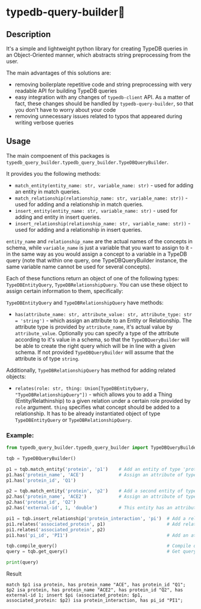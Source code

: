# typedb-query-builder💪

## Description

It's a simple and lightweight python library for creating TypeDB queries in an Object-Oriented manner, which abstracts string preprocessing from the user. 

The main advantages of this solutions are:
  - removing boilerplate repetitive code and string preprocessing with very readable API for building TypeDB queries
  - easy integration with any changes of `typedb-client` API. As a matter of fact, these changes should be handled by `typedb-query-builder`, so that you don't have to worry about your code
  - removing unnecessary issues related to typos that appeared during writing verbose queries


## Usage

The main compoenent of this packages is `typedb_query_builder.typedb_query_builder.TypeDBQueryBuilder`.

It provides you the following methods:
  - `match_entity(entity_name: str, variable_name: str)` - used for adding an entity in match queries.
  - `match_relationship(relationship_name: str, variable_name: str))` - used for adding and a relationship in match queries.
  - `insert_entity(entity_name: str, variable_name: str)` - used for adding and entity in insert queries.
  - `insert_relationship(relationship_name: str, variable_name: str))` - used for adding and a relationship in insert queries.

`entity_name` and `relationship_name` are the actual names of the concepts in schema, while `variable_name` is just a variable that you want to assign to it - in the same way as you would assign a concept to a variable in a TypeDB query (note that within one query, one TypeDBQueryBuilder instance, the same variable name cannot be used for several concepts).

Each of these functions return an object of one of the following types: `TypeDBEntityQuery`, `TypeDBRelationshipQuery`. You can use these object to assign certain information to them, specifically:

`TypeDBEntityQuery` and `TypeDBRelationshipQuery` have methods:
  - `has(attribute_name: str,
        attribute_value: str,
        attribute_type: str = 'string')` - which assign an attribute to an Entity or Relationship. The attribute type is provided by `attribute_name`, it's actual value by `attribute_value`. Optionally you can specify a type of the attribute according to it's value in a schema, so that the `TypeDBQueryBuilder` will be able to create the right query which will be in line with a given schema. If not provided `TypeDBQueryBuilder` will assume that the attribute is of type `string`.

Additionally, `TypeDBRelationshipQuery` has method for adding related objects:
  - `relates(role: str,
        thing: Union[TypeDBEntityQuery, "TypeDBRelationshipQuery"])` - which allows you to add a Thing (Entity/Relathinship) to a given relation under a certain role provided by `role` argument. `thing` specifies what concept should be added to a relationship. It has to be already instantiated object of type `TypeDBEntityQuery` or `TypeDBRelationshipQuery`.


### Example:
```python
from typedb_query_builder.typedb_query_builder import TypeDBQueryBuilder

tqb = TypeDBQueryBuilder()

p1 = tqb.match_entity('protein', 'p1')    # Add an entity of type 'protein' to a match statement with a variable 'p1'.
p1.has('protein_name', 'ACE')             # Assign an attribute of type 'protein_name' with value 'ACE'
p1.has('protein_id', 'Q1')

p2 = tqb.match_entity('protein', 'p2')    # Add a second entity of type 'protein' to a match statement with a variable 'p2'.
p2.has('protein_name', 'ACE2')            # Assign an attribute of type 'protein_name' with value 'ACE2'
p2.has('protein_id', 'Q2')
p2.has('external-id', 1, 'double')        # This entity has an attribute 'external-id' which is of type double.

pi1 = tqb.insert_relationship('protein_interaction', 'pi')  # Add a relationship of type 'protein_interaction' to insert query.
pi1.relates('associated_protein', p1)                       # Add related entities
pi1.relates('associated_protein', p2)
pi1.has('pi_id', 'PI1')                                     # Add an attribute to a relationship

tqb.compile_query()                                         # Compile query
query = tqb.get_query()                                     # Get query

print(query)
```

Result

`match $p1 isa protein, has protein_name "ACE", has protein_id "Q1"; $p2 isa protein, has protein_name "ACE2", has protein_id "Q2", has external-id 1; insert $pi (associated_protein: $p1, associated_protein: $p2) isa protein_interaction, has pi_id "PI1";`


